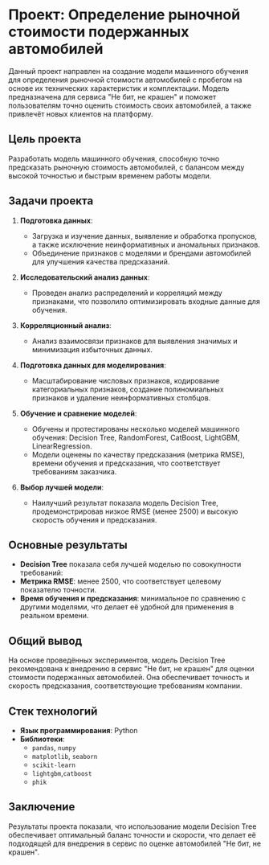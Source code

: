 # Проект: Определение рыночной стоимости подержанных автомобилей

Данный проект направлен на создание модели машинного обучения для определения рыночной стоимости автомобилей с пробегом на основе их технических характеристик и комплектации. Модель предназначена для сервиса "Не бит, не крашен" и поможет пользователям точно оценить стоимость своих автомобилей, а также привлечёт новых клиентов на платформу.

## Цель проекта

Разработать модель машинного обучения, способную точно предсказать рыночную стоимость автомобилей, с балансом между высокой точностью и быстрым временем работы модели.

## Задачи проекта

1. **Подготовка данных**:
   - Загрузка и изучение данных, выявление и обработка пропусков, а также исключение неинформативных и аномальных признаков.
   - Объединение признаков с моделями и брендами автомобилей для улучшения качества предсказаний.

2. **Исследовательский анализ данных**:
   - Проведен анализ распределений и корреляций между признаками, что позволило оптимизировать входные данные для обучения.

3. **Корреляционный анализ**:
   - Анализ взаимосвязи признаков для выявления значимых и минимизация избыточных данных.

4. **Подготовка данных для моделирования**:
   - Масштабирование числовых признаков, кодирование категориальных признаков, создание полиномиальных признаков и удаление неинформативных столбцов.
   
5. **Обучение и сравнение моделей**:
   - Обучены и протестированы несколько моделей машинного обучения: Decision Tree, RandomForest, CatBoost, LightGBM, LinearRegression.
   - Модели оценены по качеству предсказания (метрика RMSE), времени обучения и предсказания, что соответствует требованиям заказчика.

6. **Выбор лучшей модели**:
   - Наилучший результат показала модель Decision Tree, продемонстрировав низкое RMSE (менее 2500) и высокую скорость обучения и предсказания.

## Основные результаты

- **Decision Tree** показала себя лучшей моделью по совокупности требований:
- **Метрика RMSE**: менее 2500, что соответствует целевому показателю точности.
- **Время обучения и предсказания**: минимальное по сравнению с другими моделями, что делает её удобной для применения в реальном времени.
  
## Общий вывод

На основе проведённых экспериментов, модель Decision Tree рекомендована к внедрению в сервис "Не бит, не крашен" для оценки стоимости подержанных автомобилей. Она обеспечивает точность и скорость предсказания, соответствующие требованиям компании.

## Стек технологий

- **Язык программирования**: Python
- **Библиотеки**:
  - `pandas`, `numpy` 
  - `matplotlib`, `seaborn` 
  - `scikit-learn`
  - `lightgbm`,`catboost`
  - `phik` 

## Заключение

Результаты проекта показали, что использование модели Decision Tree обеспечивает оптимальный баланс точности и скорости, что делает её подходящей для внедрения в сервис по оценке автомобилей "Не бит, не крашен".
